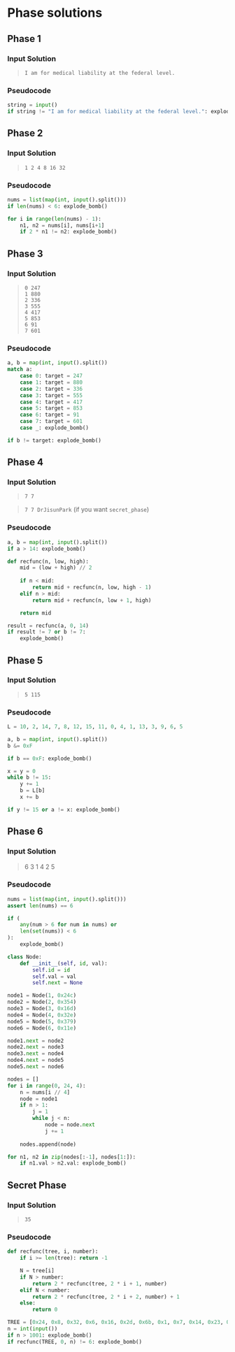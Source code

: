 # Phase solutions

## Phase 1

### Input Solution

> `I am for medical liability at the federal level.`

### Pseudocode

```py
string = input()
if string != "I am for medical liability at the federal level.": explode_bomb()
```

## Phase 2

### Input Solution

> `1 2 4 8 16 32`

### Pseudocode

```py
nums = list(map(int, input().split()))
if len(nums) < 6: explode_bomb()

for i in range(len(nums) - 1):
    n1, n2 = nums[i], nums[i+1]
    if 2 * n1 != n2: explode_bomb()
```

## Phase 3

### Input Solution

> `0 247`  
`1 880`  
`2 336`  
`3 555`  
`4 417`  
`5 853`  
`6 91`  
`7 601`

### Pseudocode

```py
a, b = map(int, input().split())
match a:
    case 0: target = 247
    case 1: target = 880
    case 2: target = 336
    case 3: target = 555
    case 4: target = 417
    case 5: target = 853
    case 6: target = 91
    case 7: target = 601
    case _: explode_bomb()

if b != target: explode_bomb() 
```

## Phase 4

### Input Solution

> `7 7`

> `7 7 DrJisunPark` (if you want `secret_phase`)

### Pseudocode

```py
a, b = map(int, input().split())
if a > 14: explode_bomb()

def recfunc(n, low, high):
    mid = (low + high) // 2
    
    if n < mid:
        return mid + recfunc(n, low, high - 1)
    elif n > mid:
        return mid + recfunc(n, low + 1, high)

    return mid

result = recfunc(a, 0, 14)
if result != 7 or b != 7:
    explode_bomb()
```

## Phase 5

### Input Solution

> `5 115`

### Pseudocode

```py
L = 10, 2, 14, 7, 8, 12, 15, 11, 0, 4, 1, 13, 3, 9, 6, 5

a, b = map(int, input().split())
b &= 0xF

if b == 0xF: explode_bomb()

x = y = 0
while b != 15:
    y += 1
    b = L[b]
    x += b

if y != 15 or a != x: explode_bomb()
```

## Phase 6

### Input Solution

> 6 3 1 4 2 5

### Pseudocode

```py
nums = list(map(int, input().split()))
assert len(nums) == 6

if (
    any(num > 6 for num in nums) or
    len(set(nums)) < 6
):
    explode_bomb()

class Node:
    def __init__(self, id, val):
        self.id = id
        self.val = val
        self.next = None

node1 = Node(1, 0x24c)
node2 = Node(2, 0x354)
node3 = Node(3, 0x16d)
node4 = Node(4, 0x32e)
node5 = Node(5, 0x379)
node6 = Node(6, 0x11e)

node1.next = node2
node2.next = node3
node3.next = node4
node4.next = node5
node5.next = node6

nodes = []
for i in range(0, 24, 4):
    n = nums[i // 4]
    node = node1
    if n > 1:
        j = 1
        while j < n:
            node = node.next
            j += 1
    
    nodes.append(node)

for n1, n2 in zip(nodes[:-1], nodes[1:]):
    if n1.val > n2.val: explode_bomb()
```

## Secret Phase

### Input Solution

> `35`

### Pseudocode

```py
def recfunc(tree, i, number):
    if i >= len(tree): return -1

    N = tree[i]
    if N > number:
        return 2 * recfunc(tree, 2 * i + 1, number)
    elif N < number:
        return 2 * recfunc(tree, 2 * i + 2, number) + 1
    else:
        return 0

TREE = [0x24, 0x8, 0x32, 0x6, 0x16, 0x2d, 0x6b, 0x1, 0x7, 0x14, 0x23, 0x28, 0x2f, 0x63, 0x3e9]
n = int(input())
if n > 1001: explode_bomb()
if recfunc(TREE, 0, n) != 6: explode_bomb()
```